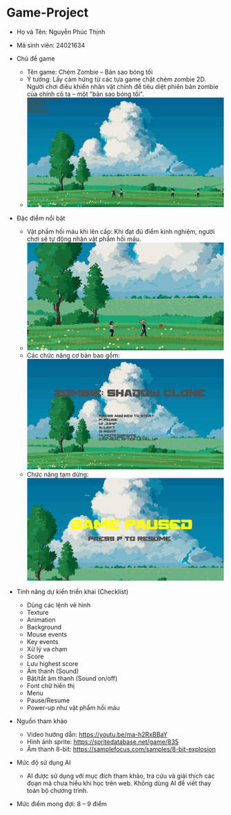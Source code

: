 # Game-Project

- Họ và Tên: Nguyễn Phúc Thịnh
- Mã sinh viên: 24021634
- Chủ đề game
  - Tên game: Chém Zombie – Bản sao bóng tối
  - Ý tưởng: Lấy cảm hứng từ các tựa game chặt chém zombie 2D. Người chơi điều khiển nhân vật chính để tiêu diệt phiên bản zombie của chính cô ta – một "bản sao bóng tối".
  - ![image](https://github.com/thinh1598/Game-Project/blob/main/anh/Screenshot%202025-05-19%20201238.png)
- Đặc điểm nổi bật
  - Vật phẩm hồi máu khi lên cấp: Khi đạt đủ điểm kinh nghiệm, người chơi sẽ tự động nhận vật phẩm hồi máu.
  - ![image](https://github.com/thinh1598/Game-Project/blob/main/anh/Screenshot%202025-05-19%20201337.png)
  - Các chức năng cơ bản bao gồm:![image](https://github.com/thinh1598/Game-Project/blob/main/anh/Screenshot%202025-05-19%20213003.png)
  - Chức năng tạm dừng:![image](https://github.com/thinh1598/Game-Project/blob/main/anh/Screenshot%202025-05-19%20201349.png)
- Tính năng dự kiến triển khai (Checklist)
  - Dùng các lệnh vẽ hình
  - Texture
  - Animation
  - Background
  - Mouse events
  - Key events
  - Xử lý va chạm
  - Score
  - Lưu highest score
  - Âm thanh (Sound)
  - Bật/tắt âm thanh (Sound on/off)
  - Font chữ hiển thị
  - Menu
  - Pause/Resume
  - Power-up như vật phẩm hồi máu
- Nguồn tham khảo
  - Video hướng dẫn: https://youtu.be/ma-h2RxBBaY
  - Hình ảnh sprite: https://spritedatabase.net/game/835
  - Âm thanh 8-bit: https://samplefocus.com/samples/8-bit-explosion
- Mức độ sử dụng AI
   - AI được sử dụng với mục đích tham khảo, tra cứu và giải thích các đoạn mã chưa hiểu khi học trên web. Không dùng AI để viết thay toàn bộ chương trình.

- Mức điểm mong đợi: 8 – 9 điểm








